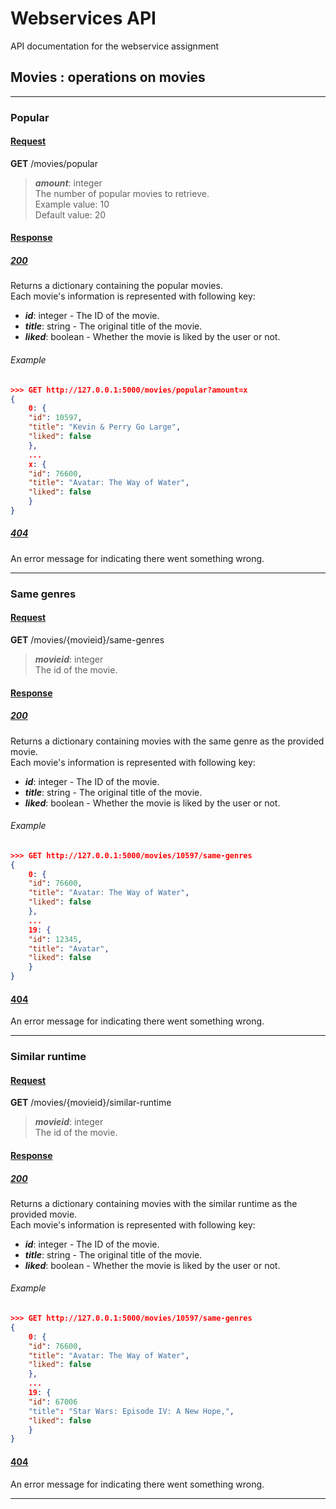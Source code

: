 # Webservices API

API documentation for the webservice assignment

## Movies : operations on movies

---

### Popular

#### <ins>Request<ins>

**GET** /movies/popular
> ***amount***: integer  
The number of popular movies to retrieve.  
Example value: 10  
Default value: 20

#### <ins>Response<ins>

##### <ins>200<ins>

Returns a dictionary containing the popular movies.  
Each movie's information is represented with following key:
- ***id***: integer - The ID of the movie.
- ***title***: string - The original title of the movie.
- ***liked***: boolean - Whether the movie is liked by the user or not.

###### Example

```json
>>> GET http://127.0.0.1:5000/movies/popular?amount=x 
{
    0: {
	"id": 10597,
	"title": "Kevin & Perry Go Large",
	"liked": false
    },
    ...
    x: {
	"id": 76600,
	"title": "Avatar: The Way of Water",
	"liked": false
    }
}
```

##### <ins>404<ins>

An error message for indicating there went something wrong.

---

### Same genres

#### <ins>Request<ins>

**GET** /movies/{movieid}/same-genres
> ***movieid***: integer  
The id of the movie.

#### <ins>Response<ins>

##### <ins>200<ins>

Returns a dictionary containing movies with the same genre as the provided movie.  
Each movie's information is represented with following key:
- ***id***: integer - The ID of the movie.
- ***title***: string - The original title of the movie.
- ***liked***: boolean - Whether the movie is liked by the user or not.

###### Example

```json
>>> GET http://127.0.0.1:5000/movies/10597/same-genres
{
    0: {
	"id": 76600,
	"title": "Avatar: The Way of Water",
	"liked": false
    },
    ...
    19: {
	"id": 12345,
	"title": "Avatar",
	"liked": false
    }
}

```

#### <ins>404<ins>

An error message for indicating there went something wrong.

---

### Similar runtime

#### <ins>Request<ins>

**GET** /movies/{movieid}/similar-runtime  
> ***movieid***: integer  
The id of the movie.

#### <ins>Response<ins>

##### <ins>200<ins>

Returns a dictionary containing movies with the similar runtime as the provided movie.  
Each movie's information is represented with following key:
- ***id***: integer - The ID of the movie.
- ***title***: string - The original title of the movie.
- ***liked***: boolean - Whether the movie is liked by the user or not.

###### Example

```json
>>> GET http://127.0.0.1:5000/movies/10597/same-genres
{
    0: {
	"id": 76600,
	"title": "Avatar: The Way of Water",
	"liked": false
    },
    ...
    19: {
	"id": 67006 
	"title": "Star Wars: Episode IV: A New Hope,",
	"liked": false
    }
}

```

#### <ins>404<ins>

An error message for indicating there went something wrong.

---

